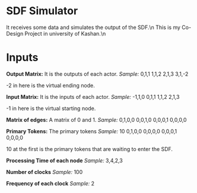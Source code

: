 # SDF Simulator

It receives some data and simulates the output of the SDF.\n
This is my Co-Design Project in university of Kashan.\n

# Inputs
**Output Matrix:**
It is the outputs of each actor.
_Sample:_ 
0,1,1
1,1,2
2,1,3
3,1,-2

-2 in here is the virtual ending node.

**Input Matrix:**
It is the inputs of each actor.
_Sample:_
-1,1,0
0,1,1
1,1,2
2,1,3

-1 in here is the virtual starting node.

**Matrix of edges:**
A matrix of 0 and 1.
_Sample:_
0,1,0,0
0,0,1,0
0,0,0,1
0,0,0,0

**Primary Tokens:**
The primary tokens
_Sample:_
10
0,1,0,0
0,0,0,0
0,0,0,1
0,0,0,0

10 at the first is the primary tokens that are waiting to enter the SDF.

**Processing Time of each node**
_Sample:_
3,4,2,3

**Number of clocks**
_Sample:_
100

**Frequency of each clock**
_Sample:_
2


